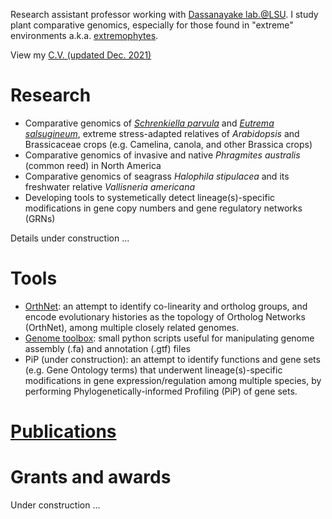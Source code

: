 Research assistant professor working with [Dassanayake lab.@LSU](https://www.lsugenomics.org/). I study plant comparative genomics, especially for those found in "extreme" environments a.k.a. [extremophytes](https://extremeplants.org/what-is-an-extremophyte/).

View my [C.V. (updated Dec. 2021)](Dong-Ha_Oh_CV_2021Dec_full.pdf)

# Research
- Comparative genomics of [_Schrenkiella parvula_](https://extremeplants.org/species/schrenkiella-parvula/?ms=halophytes) and [_Eutrema salsugineum_](https://extremeplants.org/species/eutrema-salsugineum/?ms=halophytes), extreme stress-adapted relatives of _Arabidopsis_ and Brassicaceae crops (e.g. Camelina, canola, and other Brassica crops)
- Comparative genomics of invasive and native _Phragmites australis_ (common reed) in North America 
- Comparative genomics of seagrass _Halophila stipulacea_ and its freshwater relative _Vallisneria americana_
- Developing tools to systemetically detect lineage(s)-specific modifications in gene copy numbers and gene regulatory networks (GRNs)

Details under construction ...

# Tools
- [OrthNet](https://github.com/ohdongha/OrthNet): an attempt to identify co-linearity and ortholog groups, and encode evolutionary histories as the topology of Ortholog Networks (OrthNet), among multiple closely related genomes.
- [Genome toolbox](https://github.com/ohdongha/Genome-Toolbox): small python scripts useful for manipulating genome assembly (.fa) and annotation (.gtf) files
- PiP (under construction): an attempt to identify functions and gene sets (e.g. Gene Ontology terms) that underwent lineage(s)-specific modifications in gene expression/regulation among multiple species, by performing Phylogenetically-informed Profiling (PiP) of gene sets.

# [Publications](ohdongha_publications.md)

# Grants and awards
Under construction ...
